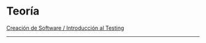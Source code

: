 # Teoría

[Creación de Software / Introducción al Testing](https://github.com/eugenia1984/full-stack-react-node/blob/main/teoria/creacion-software-testing.md)

---
